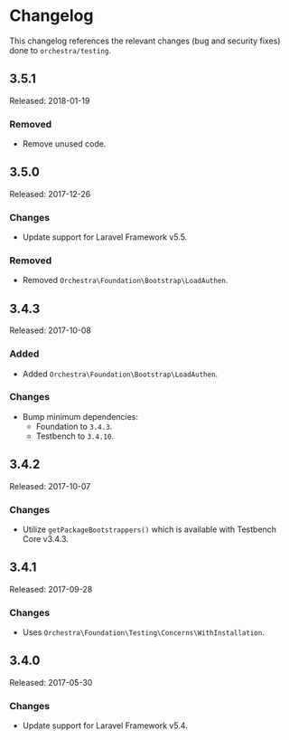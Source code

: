 # Changelog

This changelog references the relevant changes (bug and security fixes) done to `orchestra/testing`.

## 3.5.1

Released: 2018-01-19

### Removed

* Remove unused code.

## 3.5.0

Released: 2017-12-26

### Changes

* Update support for Laravel Framework v5.5.

### Removed

* Removed `Orchestra\Foundation\Bootstrap\LoadAuthen`.

## 3.4.3

Released: 2017-10-08

### Added

* Added `Orchestra\Foundation\Bootstrap\LoadAuthen`.

### Changes

* Bump minimum dependencies:
    - Foundation to `3.4.3`.
    - Testbench to `3.4.10`.

## 3.4.2

Released: 2017-10-07

### Changes

* Utilize `getPackageBootstrappers()` which is available with Testbench Core v3.4.3.

## 3.4.1

Released: 2017-09-28

### Changes

* Uses `Orchestra\Foundation\Testing\Concerns\WithInstallation`.

## 3.4.0

Released: 2017-05-30

### Changes

* Update support for Laravel Framework v5.4.

